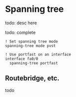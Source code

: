 # Spanning tree

todo: desc here

todo: complete

```cisco-ios
! Set spanning tree mode
spanning-tree mode pvst

! Use portfast on an interface
interface fa0/0
  spanning-tree portfast
```

## Routebridge, etc.

todo
